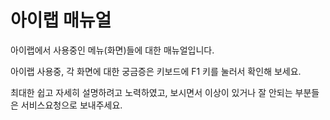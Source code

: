 # 아이랩 매뉴얼

아이랩에서 사용중인 메뉴\(화면\)들에 대한 매뉴얼입니다.

아이랩 사용중, 각 화면에 대한 궁금증은 키보드에 F1 키를 눌러서 확인해 보세요.

최대한 쉽고 자세히 설명하려고 노력하였고, 보시면서 이상이 있거나 잘 안되는 부분들은 서비스요청으로 보내주세요.



